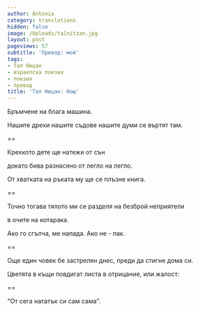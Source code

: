 ```yaml
---
author: Antonia
category: translations
hidden: false
image: /Uploads/talnitzan.jpg
layout: post
pageviews: 57
subtitle: 'Превод: мой'
tags:
- Тал Ницан
- израелска поезия
- поезия
- превод
title: 'Тал Ницан: Нощ'
---
```


Бръмчене на блага машина.

Нашите дрехи нашите съдове нашите думи се въртят там.

\==

Крехкото дете ще натежи от сън

докато бива разнасяно от легло на легло.

От хватката на ръката му ще се плъзне книга.

\==

Точно тогава тялото ми се разделя на безброй неприятели

в очите на котарака.

Ако го сгълча, ме напада. Ако не - пак.

\==

Още един човек бе застрелян днес, преди да стигне дома си.

Цветята в къщи повдигат листа в отрицание, или жалост:

\==

"От сега нататък си сам сама".
